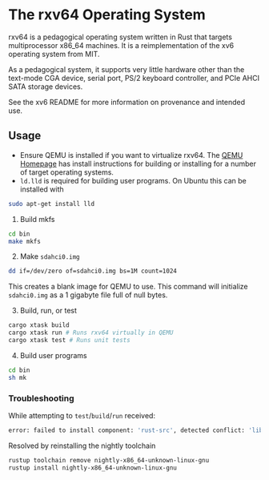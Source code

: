 # The rxv64 Operating System

rxv64 is a pedagogical operating system written in Rust that targets
multiprocessor x86_64 machines. It is a reimplementation of the xv6
operating system from MIT.

As a pedagogical system, it supports very little hardware other than
the text-mode CGA device, serial port, PS/2 keyboard controller, and
PCIe AHCI SATA storage devices.

See the xv6 README for more information on provenance and intended
use.

## Usage

- Ensure QEMU is installed if you want to virtualize rxv64. The [QEMU Homepage](https://www.qemu.org/download/)
  has install instructions for building or installing for a number of target
  operating systems.
- `ld.lld` is required for building user programs. On Ubuntu this can be installed with

```bash
sudo apt-get install lld
```

1. Build mkfs

```bash
cd bin
make mkfs
```

2. Make `sdahci0.img`

```bash
dd if=/dev/zero of=sdahci0.img bs=1M count=1024
```

This creates a blank image for QEMU to use. This command
will initialize `sdahci0.img` as a 1 gigabyte file full of
null bytes.

3. Build, run, or test

```bash
cargo xtask build
cargo xtask run # Runs rxv64 virtually in QEMU
cargo xtask test # Runs unit tests
```

4. Build user programs

```bash
cd bin
sh mk
```

### Troubleshooting

While attempting to `test`/`build`/`run` received:

```bash
error: failed to install component: 'rust-src', detected conflict: 'lib/rustlib/src/rust/Cargo.lock'
```

Resolved by reinstalling the nightly toolchain

```bash
rustup toolchain remove nightly-x86_64-unknown-linux-gnu
rustup install nightly-x86_64-unknown-linux-gnu
```